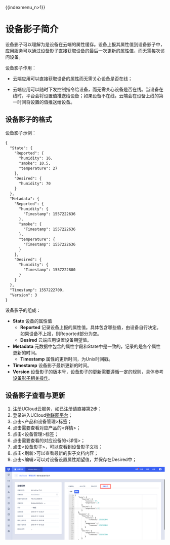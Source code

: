 {{indexmenu_n>1}}


# 设备影子简介

设备影子可以理解为是设备在云端的属性缓存。设备上报其属性值到设备影子中，应用服务可以通过设备影子直接获取设备的最后一次更新的属性值，而无需每次访问设备。

设备影子作用：

- 云端应用可以直接获取设备的属性而无需关心设备是否在线；

- 云端应用可以随时下发控制指令给设备，而无需关心设备是否在线。当设备在线时，平台会将设置值推送给设备；如果设备不在线，云端会在设备上线的第一时间将设置的值推送给设备。



## 设备影子的格式

设备影子示例：
```
{
  "State": {
    "Reported": {
      "humidity": 16,
      "smoke": 10.5,
      "temperature": 27
    },
    "Desired": {
      "humidity": 70
    }
  },
  "Metadata": {
    "Reported": {
      "humidity": {
        "Timestamp": 1557222636
      },
      "smoke": {
        "Timestamp": 1557222636
      },
      "temperature": {
        "Timestamp": 1557222636
      }
    },
    "Desired": {
      "humidity": {
        "Timestamp": 1557222800
      }
    }
  },
  "Timestamp": 1557222700,
  "Version": 3
}
```

设备影子的组成：

- **State** 设备的属性值
  - **Reported**  记录设备上报的属性值。具体包含哪些值，由设备自行决定。如果设备不上报，则Reported部分为空。
  - **Desired**   云端应用设置设备期望值。
- **Metadata** 元数据中包含的属性字段和State中是一致的，记录的是各个属性更新的时间。
  - **Timestamp** 属性的更新时间，为Unix时间戳。
- **Timestamp**  设备影子最新更新的时间。
- **Version**   设备影子的版本号，设备影子的更新需要遵循一定的规则，具体参考[设备影子相关操作](operation_guide)。



## 设备影子查看与更新

1. [注册](https://passport.ucloud.cn/#register)UCloud云服务，如已注册请直接第2步；
2. 登录进入UCloud[物联网平台](https://console.ucloud.cn/iot)；
3. 点击<产品和设备管理>标签；
4. 点击需要查看对应产品的<详情>；
5. 点击<设备管理>标签；
6. 点击需要查看的对应设备的<详情>；
7. 点击<设备影子>，可以查看到设备影子文档；
8. 点击<刷新>可以查看最新的影子文档内容；
9. 点击<编辑>可以对设备设置属性期望值，并保存在Desired中；

![设备影子文档](../../images/设备影子文档.png)

